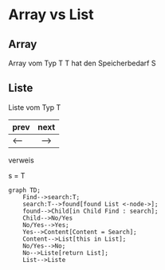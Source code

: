 # Array vs List

## Array

Array vom Typ T 
T hat den Speicherbedarf S 


## Liste

Liste vom Typ T 

| prev        | next          |
| ------------- |:-------------:|
| <--     | -->|

verweis 

s = T 	


```mermaid
graph TD;
    Find-->search:T;
    search:T-->found[found List <-node->];
    found-->Child[in Child Find : search];
    Child-->No/Yes
    No/Yes-->Yes;
    Yes-->Content[Content = Search];
    Content-->List[this in List];
    No/Yes-->No;
    No-->Liste[return List];
    List-->Liste
```